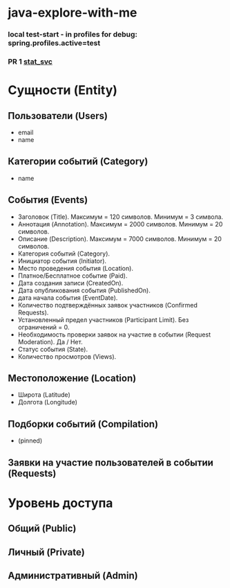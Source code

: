 # java-explore-with-me

### local test-start - in profiles for debug: spring.profiles.active=test

### PR 1  [ stat_svc]()

Сущности (Entity)
=================

Пользователи (Users)
--------------------

- email
- name

Категории событий (Category)
----------------------------

- name

События (Events)
----------------

- Заголовок (Title). Максимум = 120 символов. Минимум = 3 символа.
- Аннотация (Annotation). Максимум = 2000 символов. Минимум = 20
  символов.
- Описание (Description). Максимум = 7000 символов. Минимум = 20
  символов.
- Категория событий (Category).
- Инициатор события (Initiator).
- Место проведения события (Location).
- Платное/Бесплатное событие (Paid).
- Дата создания записи (CreatedOn).
- Дата опубликования события (PublishedOn).
- дата начала события (EventDate).
- Количество подтверждённых заявок участников (Confirmed Requests).
- Установленный предел участников (Participant Limit). Без ограничений =
  0. 
- Необходимость проверки заявок на участие в событии (Request
  Moderation). Да / Нет.
- Статус события (State).
- Количество просмотров (Views).

Местоположение (Location)
-------------------------

- Широта (Latitude)
- Долгота (Longitude)

Подборки событий (Compilation)
------------------------------

- (pinned)

Заявки на участие пользователей в событии (Requests)
----------------------------------------------------


Уровень доступа
===============

Общий (Public)
--------------

Личный (Private)
----------------

Административный (Admin)
------------------------
